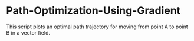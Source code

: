 # Path-Optimization-Using-Gradient
This script plots an optimal path trajectory for moving from point A to point B in a vector field.
